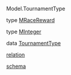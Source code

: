 Model.TournamentType

type [MRaceReward](Model-TournamentType.html#t:MRaceReward)

type [MInteger](Model-TournamentType.html#t:MInteger)

data [TournamentType](Model-TournamentType.html#t:TournamentType)

[relation](Model-TournamentType.html#v:relation)

[schema](Model-TournamentType.html#v:schema)
